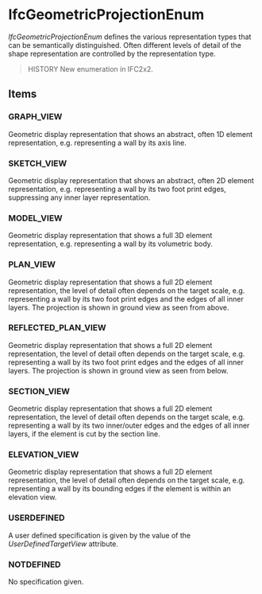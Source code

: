 # IfcGeometricProjectionEnum

_IfcGeometricProjectionEnum_ defines the various representation types that can be semantically distinguished. Often different levels of detail of the shape representation are controlled by the representation type.<!-- end of definition -->

> HISTORY  New enumeration in IFC2x2.

## Items

### GRAPH_VIEW
Geometric display representation that shows an abstract, often 1D element representation, e.g. representing a wall by its axis line.

### SKETCH_VIEW
Geometric display representation that shows an abstract, often 2D element representation, e.g. representing a wall by its two foot print edges, suppressing any inner layer representation.

### MODEL_VIEW
Geometric display representation that shows a full 3D element representation, e.g. representing a wall by its volumetric body.

### PLAN_VIEW
Geometric display representation that shows a full 2D element representation, the level of detail often depends on the target scale, e.g. representing a wall by its two foot print edges and the edges of all inner layers. The projection is shown in ground view as seen from above.

### REFLECTED_PLAN_VIEW
Geometric display representation that shows a full 2D element representation, the level of detail often depends on the target scale, e.g. representing a wall by its two foot print edges and the edges of all inner layers. The projection is shown in ground view as seen from below.

### SECTION_VIEW
Geometric display representation that shows a full 2D element representation, the level of detail often depends on the target scale, e.g. representing a wall by its two inner/outer edges and the edges of all inner layers, if the element is cut by the section line.

### ELEVATION_VIEW
Geometric display representation that shows a full 2D element representation, the level of detail often depends on the target scale, e.g. representing a wall by its bounding edges if the element is within an elevation view.

### USERDEFINED
A user defined specification is given by the value of the _UserDefinedTargetView_ attribute.

### NOTDEFINED
No specification given.
